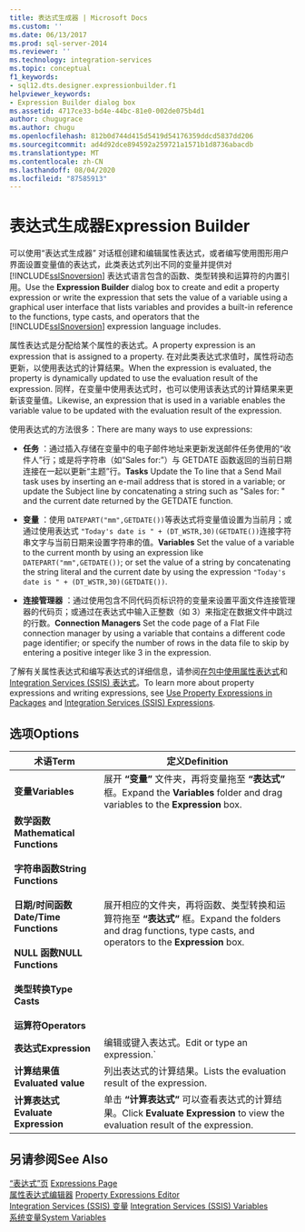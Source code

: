 ```yaml
---
title: 表达式生成器 | Microsoft Docs
ms.custom: ''
ms.date: 06/13/2017
ms.prod: sql-server-2014
ms.reviewer: ''
ms.technology: integration-services
ms.topic: conceptual
f1_keywords:
- sql12.dts.designer.expressionbuilder.f1
helpviewer_keywords:
- Expression Builder dialog box
ms.assetid: 4717ce33-bd4e-44bc-81e0-002de075b4d1
author: chugugrace
ms.author: chugu
ms.openlocfilehash: 812b0d744d415d5419d54176359ddcd5837dd206
ms.sourcegitcommit: ad4d92dce894592a259721a1571b1d8736abacdb
ms.translationtype: MT
ms.contentlocale: zh-CN
ms.lasthandoff: 08/04/2020
ms.locfileid: "87585913"
---
```

# <a name="expression-builder"></a><span data-ttu-id="eb2ff-102">表达式生成器</span><span class="sxs-lookup"><span data-stu-id="eb2ff-102">Expression Builder</span></span>
  <span data-ttu-id="eb2ff-103">可以使用“表达式生成器”  对话框创建和编辑属性表达式，或者编写使用图形用户界面设置变量值的表达式，此类表达式列出不同的变量并提供对 [!INCLUDE[ssISnoversion](../../includes/ssisnoversion-md.md)] 表达式语言包含的函数、类型转换和运算符的内置引用。</span><span class="sxs-lookup"><span data-stu-id="eb2ff-103">Use the **Expression Builder** dialog box to create and edit a property expression or write the expression that sets the value of a variable using a graphical user interface that lists variables and provides a built-in reference to the functions, type casts, and operators that the [!INCLUDE[ssISnoversion](../../includes/ssisnoversion-md.md)] expression language includes.</span></span>  
  
 <span data-ttu-id="eb2ff-104">属性表达式是分配给某个属性的表达式。</span><span class="sxs-lookup"><span data-stu-id="eb2ff-104">A property expression is an expression that is assigned to a property.</span></span> <span data-ttu-id="eb2ff-105">在对此类表达式求值时，属性将动态更新，以使用表达式的计算结果。</span><span class="sxs-lookup"><span data-stu-id="eb2ff-105">When the expression is evaluated, the property is dynamically updated to use the evaluation result of the expression.</span></span> <span data-ttu-id="eb2ff-106">同样，在变量中使用表达式时，也可以使用该表达式的计算结果来更新该变量值。</span><span class="sxs-lookup"><span data-stu-id="eb2ff-106">Likewise, an expression that is used in a variable enables the variable value to be updated with the evaluation result of the expression.</span></span>  
  
 <span data-ttu-id="eb2ff-107">使用表达式的方法很多：</span><span class="sxs-lookup"><span data-stu-id="eb2ff-107">There are many ways to use expressions:</span></span>  
  
-   <span data-ttu-id="eb2ff-108">**任务** ：通过插入存储在变量中的电子邮件地址来更新发送邮件任务使用的“收件人”行；或是将字符串（如“Sales for:”）与 GETDATE 函数返回的当前日期连接在一起以更新“主题”行。</span><span class="sxs-lookup"><span data-stu-id="eb2ff-108">**Tasks** Update the To line that a Send Mail task uses by inserting an e-mail address that is stored in a variable; or update the Subject line by concatenating a string such as "Sales for: " and the current date returned by the GETDATE function.</span></span>  
  
-   <span data-ttu-id="eb2ff-109">**变量** ：使用 `DATEPART("mm",GETDATE())`等表达式将变量值设置为当前月；或通过使用表达式 `"Today's date is " + (DT_WSTR,30)(GETDATE())`连接字符串文字与当前日期来设置字符串的值。</span><span class="sxs-lookup"><span data-stu-id="eb2ff-109">**Variables** Set the value of a variable to the current month by using an expression like `DATEPART("mm",GETDATE())`; or set the value of a string by concatenating the string literal and the current date by using the expression `"Today's date is " + (DT_WSTR,30)(GETDATE())`.</span></span>  
  
-   <span data-ttu-id="eb2ff-110">**连接管理器** ：通过使用包含不同代码页标识符的变量来设置平面文件连接管理器的代码页；或通过在表达式中输入正整数（如 3）来指定在数据文件中跳过的行数。</span><span class="sxs-lookup"><span data-stu-id="eb2ff-110">**Connection Managers** Set the code page of a Flat File connection manager by using a variable that contains a different code page identifier; or specify the number of rows in the data file to skip by entering a positive integer like 3 in the expression.</span></span>  
  
 <span data-ttu-id="eb2ff-111">了解有关属性表达式和编写表达式的详细信息，请参阅[在包中使用属性表达式](use-property-expressions-in-packages.md)和 [Integration Services (SSIS) 表达式](integration-services-ssis-expressions.md)。</span><span class="sxs-lookup"><span data-stu-id="eb2ff-111">To learn more about property expressions and writing expressions, see [Use Property Expressions in Packages](use-property-expressions-in-packages.md) and [Integration Services &#40;SSIS&#41; Expressions](integration-services-ssis-expressions.md).</span></span>  
  
## <a name="options"></a><span data-ttu-id="eb2ff-112">选项</span><span class="sxs-lookup"><span data-stu-id="eb2ff-112">Options</span></span>  
  
|<span data-ttu-id="eb2ff-113">术语</span><span class="sxs-lookup"><span data-stu-id="eb2ff-113">Term</span></span>|<span data-ttu-id="eb2ff-114">定义</span><span class="sxs-lookup"><span data-stu-id="eb2ff-114">Definition</span></span>|  
|----------|----------------|  
|<span data-ttu-id="eb2ff-115">**变量**</span><span class="sxs-lookup"><span data-stu-id="eb2ff-115">**Variables**</span></span>|<span data-ttu-id="eb2ff-116">展开 **“变量”** 文件夹，再将变量拖至 **“表达式”** 框。</span><span class="sxs-lookup"><span data-stu-id="eb2ff-116">Expand the **Variables** folder and drag variables to the **Expression** box.</span></span>|  
|<span data-ttu-id="eb2ff-117">**数学函数**</span><span class="sxs-lookup"><span data-stu-id="eb2ff-117">**Mathematical Functions**</span></span><br /><br /> <span data-ttu-id="eb2ff-118">**字符串函数**</span><span class="sxs-lookup"><span data-stu-id="eb2ff-118">**String Functions**</span></span><br /><br /> <span data-ttu-id="eb2ff-119">**日期/时间函数**</span><span class="sxs-lookup"><span data-stu-id="eb2ff-119">**Date/Time Functions**</span></span><br /><br /> <span data-ttu-id="eb2ff-120">**NULL 函数**</span><span class="sxs-lookup"><span data-stu-id="eb2ff-120">**NULL Functions**</span></span><br /><br /> <span data-ttu-id="eb2ff-121">**类型转换**</span><span class="sxs-lookup"><span data-stu-id="eb2ff-121">**Type Casts**</span></span><br /><br /> <span data-ttu-id="eb2ff-122">**运算符**</span><span class="sxs-lookup"><span data-stu-id="eb2ff-122">**Operators**</span></span>|<span data-ttu-id="eb2ff-123">展开相应的文件夹，再将函数、类型转换和运算符拖至 **“表达式”** 框。</span><span class="sxs-lookup"><span data-stu-id="eb2ff-123">Expand the folders and drag functions, type casts, and operators to the **Expression** box.</span></span>|  
|<span data-ttu-id="eb2ff-124">**表达式**</span><span class="sxs-lookup"><span data-stu-id="eb2ff-124">**Expression**</span></span>|<span data-ttu-id="eb2ff-125">编辑或键入表达式。</span><span class="sxs-lookup"><span data-stu-id="eb2ff-125">Edit or type an expression.\`</span></span>|  
|<span data-ttu-id="eb2ff-126">**计算结果值**</span><span class="sxs-lookup"><span data-stu-id="eb2ff-126">**Evaluated value**</span></span>|<span data-ttu-id="eb2ff-127">列出表达式的计算结果。</span><span class="sxs-lookup"><span data-stu-id="eb2ff-127">Lists the evaluation result of the expression.</span></span>|  
|<span data-ttu-id="eb2ff-128">**计算表达式**</span><span class="sxs-lookup"><span data-stu-id="eb2ff-128">**Evaluate Expression**</span></span>|<span data-ttu-id="eb2ff-129">单击 **“计算表达式”** 可以查看表达式的计算结果。</span><span class="sxs-lookup"><span data-stu-id="eb2ff-129">Click **Evaluate Expression** to view the evaluation result of the expression.</span></span>|  
  
## <a name="see-also"></a><span data-ttu-id="eb2ff-130">另请参阅</span><span class="sxs-lookup"><span data-stu-id="eb2ff-130">See Also</span></span>  
 <span data-ttu-id="eb2ff-131">[“表达式”页](expressions-page.md) </span><span class="sxs-lookup"><span data-stu-id="eb2ff-131">[Expressions Page](expressions-page.md) </span></span>  
 <span data-ttu-id="eb2ff-132">[属性表达式编辑器](property-expressions-editor.md) </span><span class="sxs-lookup"><span data-stu-id="eb2ff-132">[Property Expressions Editor](property-expressions-editor.md) </span></span>  
 <span data-ttu-id="eb2ff-133">[Integration Services (SSIS) 变量](../integration-services-ssis-variables.md) </span><span class="sxs-lookup"><span data-stu-id="eb2ff-133">[Integration Services &#40;SSIS&#41; Variables](../integration-services-ssis-variables.md) </span></span>  
 [<span data-ttu-id="eb2ff-134">系统变量</span><span class="sxs-lookup"><span data-stu-id="eb2ff-134">System Variables</span></span>](../system-variables.md)  
  
  
